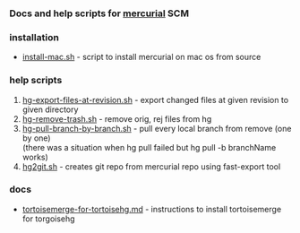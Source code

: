 ### Docs and help scripts for [mercurial](http://mercurial-scm.org "mercurial") SCM

### installation
- [install-mac.sh](https://github.com/yantonov/mercurial-tools/blob/master/install/install-mac.sh) - script to install mercurial on mac os from source

### help scripts
1. [hg-export-files-at-revision.sh](https://github.com/yantonov/mercurial-tools/blob/master/scripts/hg-export-files-at-revision.sh) - export changed files at given revision to given directory  
2. [hg-remove-trash.sh](https://github.com/yantonov/mercurial-tools/blob/master/scripts/hg-remove-trash.sh) - remove orig, rej files from hg  
3. [hg-pull-branch-by-branch.sh](https://github.com/yantonov/mercurial-tools/blob/master/scripts/hg-pull-branch-by-branch.sh) - pull every local branch from remove (one by one)  
(there was a situation when hg pull failed but hg pull -b branchName works)
4. [hg2git.sh](https://github.com/yantonov/mercurial-tools/blob/master/scripts/hg2git.sh) - creates git repo from mercurial repo using fast-export tool  

### docs
- [tortoisemerge-for-tortoisehg.md](https://github.com/yantonov/mercurial-tools/blob/master/docs/tortoisemerge-for-tortoisehg.md)  - instructions to install tortoisemerge for torgoisehg

